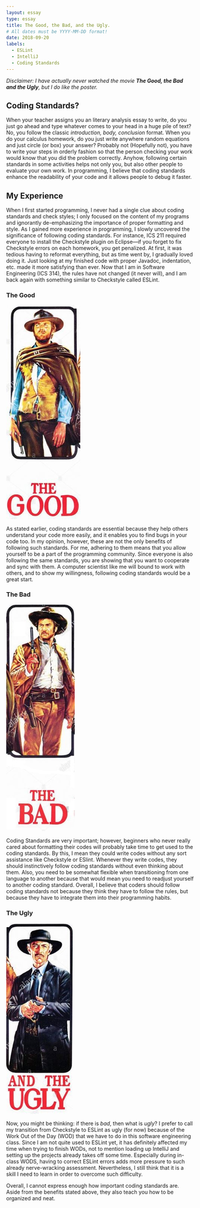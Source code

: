 ```yaml
---
layout: essay
type: essay
title: The Good, the Bad, and the Ugly.
# All dates must be YYYY-MM-DD format!
date: 2018-09-20
labels:
  - ESLint
  - IntelliJ
  - Coding Standards
---
```


*Disclaimer: I have actually never watched the movie **The Good, the Bad and the Ugly**, but I do like the poster.*

## Coding Standards?

When your teacher assigns you an literary analysis essay to write, do you just go ahead and type whatever comes to your head in a huge pile of text? No, you follow the classic *introduction, body, conclusion* format. When you do your calculus homework, do you just write anywhere random equations and just circle (or box) your answer? Probably not (Hopefully not), you have to write your steps in orderly fashion so that the person checking your work would know that you did the problem correctly. Anyhow, following certain standards in some activities helps not only you, but also other people to evaluate your own work. In programming, I believe that coding standards enhance the readability of your code and it allows people to debug it faster.

## My Experience

When I first started programming, I never had a single clue about coding standards and check styles; I only focused on the content of my programs and ignorantly de-emphasizing the importance of proper formatting and style. As I gained more experience in programming, I slowly uncovered the significance of following coding standards. For instance, ICS 211 required everyone to install the Checkstyle plugin on Eclipse—if you forget to fix Checkstyle errors on each homework, you get penalized. At first, it was tedious having to reformat everything, but as time went by, I gradually loved doing it. Just looking at my finished code with proper Javadoc, indentation, etc. made it more satisfying than ever. Now that I am in Software Engineering (ICS 314), the rules have not changed (it never will), and I am back again with something similar to Checkstyle called ESLint.

### The Good

<img class="ui tiny left floated image" src="../images/thegood.JPG">

As stated earlier, coding standards are essential because they help others understand your code more easily, and it enables you to find bugs in your code too. In my opinion, however, these are not the only benefits of following such standards. For me, adhering to them means that you allow yourself to be a part of the programming community. Since everyone is also following the same standards, you are showing that you want to cooperate and sync with them. A computer scientist like me will bound to work with others, and to show my willingness, following coding standards would be a great start.

### The Bad

<img class="ui tiny right floated image" src="../images/thebad.JPG">

Coding Standards are very important; however, beginners who never really cared about formatting their codes will probably take time to get used to the coding standards. By this, I mean they could write codes without any sort assistance like Checkstyle or ESlint. Whenever they write codes, they should instinctively follow coding standards without even thinking about them. Also, you need to be somewhat flexible when transitioning from one language to another because that would mean you need to readjust yourself to another coding standard. Overall, I believe that coders should follow coding standards not because they think they have to follow the rules, but because they have to integrate them into their programming habits.

### The Ugly

<img class="ui tiny left floated image" src="../images/theugly.JPG">

Now, you might be thinking: if there is *bad*, then what is *ugly*? I prefer to call my transition from Checkstyle to ESLint as ugly (for now) because of the Work Out of the Day (WOD) that we have to do in this software engineering class. Since I am not quite used to ESLint yet, it has definitely affected my time when trying to finish WODs, not to mention loading up IntelliJ and setting up the projects already takes off some time. Especially during in-class WODS, having to correct ESLint errors adds more pressure to such already nerve-wracking assessment. Nevertheless, I still think that it is a skill I need to learn in order to overcome such difficulty.

Overall, I cannot express enough how important coding standards are. Aside from the benefits stated above, they also teach you how to be organized and neat.
